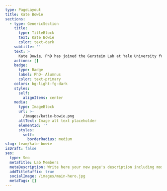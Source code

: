 ```yaml
---
type: PageLayout
title: Kate Bowie
sections:
  - type: GenericSection
    title:
      type: TitleBlock
      text: Kate Bowie
      color: text-dark
    subtitle: ''
    text: >
      Kate Bowie, PhD has joined the Gerstein Lab at Yale University for her post-doctoral training. She completed her Ph.D. in the biomedical engineering department where her primary research was on targeted sequencing of low-microbial biomass samples and establishing robust methods to analyze samples with high amounts of DNA contamination. Kate applied these techniques towards studying bacterial translocation and the composition of the urinary microbiome in patients with prostate cancer.
    actions: []
    badge:
      type: Badge
      label: PhD- Alumnus
      color: text-primary
    colors: bg-light-fg-dark
    styles:
      self:
        alignItems: center
    media:
      type: ImageBlock
      url: >-
        /images/katie-bowie.png
      altText: Image alt text placeholder
      elementId: ''
      styles:
        self:
          borderRadius: medium
slug: team/kate-bowie
isDraft: false
seo:
  type: Seo
  metaTitle: Lab Members
  metaDescription: Write here your new page's description including most relevant keywords.
  addTitleSuffix: true
  socialImage: /images/main-hero.jpg
  metaTags: []
---
```

